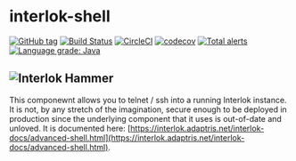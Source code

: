 # interlok-shell 

[![GitHub tag](https://img.shields.io/github/tag/adaptris/interlok-shell.svg)](https://github.com/adaptris/interlok-shell/tags) [![Build Status](https://travis-ci.org/adaptris/interlok-shell.svg?branch=develop)](https://travis-ci.org/adaptris/interlok-shell) [![CircleCI](https://circleci.com/gh/adaptris/interlok-shell.svg?style=svg)](https://circleci.com/gh/adaptris/interlok-shell) [![codecov](https://codecov.io/gh/adaptris/interlok-shell/branch/develop/graph/badge.svg)](https://codecov.io/gh/adaptris/interlok-shell) [![Total alerts](https://img.shields.io/lgtm/alerts/g/adaptris/interlok-shell.svg?logo=lgtm&logoWidth=18)](https://lgtm.com/projects/g/adaptris/interlok-shell/alerts/) [![Language grade: Java](https://img.shields.io/lgtm/grade/java/g/adaptris/interlok-shell.svg?logo=lgtm&logoWidth=18)](https://lgtm.com/projects/g/adaptris/interlok-shell/context:java)


## ![Interlok Hammer](https://img.shields.io/badge/certified-interlok%20hammer-red.svg)

This componewnt allows you to telnet / ssh into a running Interlok instance. It is not, by any stretch of the imagination, secure enough to be deployed in production since the underlying component that it uses is out-of-date and unloved. It is documented here: [https://interlok.adaptris.net/interlok-docs/advanced-shell.html](https://interlok.adaptris.net/interlok-docs/advanced-shell.html).

